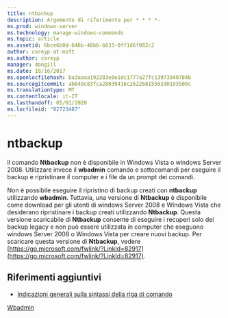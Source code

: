 ```yaml
---
title: ntbackup
description: Argomento di riferimento per * * * *-
ms.prod: windows-server
ms.technology: manage-windows-commands
ms.topic: article
ms.assetid: 6bce6b0d-646b-46b6-b833-0ff1d6f082c2
author: coreyp-at-msft
ms.author: coreyp
manager: dongill
ms.date: 10/16/2017
ms.openlocfilehash: ba3aaaa192283e0e1dc1777a27fc13973949784b
ms.sourcegitcommit: ab64dc83fca28039416c26226815502d0193500c
ms.translationtype: MT
ms.contentlocale: it-IT
ms.lasthandoff: 05/01/2020
ms.locfileid: "82723487"
---
```

# <a name="ntbackup"></a>ntbackup



Il comando **Ntbackup** non è disponibile in Windows Vista o windows Server 2008. Utilizzare invece il **wbadmin** comando e sottocomandi per eseguire il backup e ripristinare il computer e i file da un prompt dei comandi.

Non è possibile eseguire il ripristino di backup creati con **ntbackup** utilizzando **wbadmin**. Tuttavia, una versione di **Ntbackup** è disponibile come download per gli utenti di windows Server 2008 e Windows Vista che desiderano ripristinare i backup creati utilizzando **Ntbackup**. Questa versione scaricabile di **Ntbackup** consente di eseguire i recuperi solo dei backup legacy e non può essere utilizzata in computer che eseguono windows Server 2008 o Windows Vista per creare nuovi backup. Per scaricare questa versione di **Ntbackup**, vedere [https://go.microsoft.com/fwlink/?LinkId=82917](https://go.microsoft.com/fwlink/?LinkId=82917).

## <a name="additional-references"></a>Riferimenti aggiuntivi

- [Indicazioni generali sulla sintassi della riga di comando](command-line-syntax-key.md)

[Wbadmin](wbadmin.md)